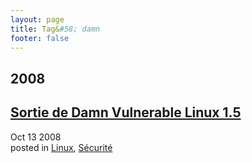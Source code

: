 ```yaml
---
layout: page
title: Tag&#58; damn
footer: false
---
```


<div id="blog-archives" class="category">
<h2>2008</h2>

<article>
<h1><a href="/2008/10/13/sortie-de-damn-vulnerable-linux-15/index.html">Sortie de Damn Vulnerable Linux 1.5</a></h1>
<time datetime="2008-10-13T00:00:00-06:00" pubdate><span class='month'>Oct</span> <span class='day'>13</span> <span class='year'>2008</span></time>
<footer>
<span class="categories">posted in 
<a href='/categories/linux/'>Linux</a>, <a href='/categories/sécurité/'>Sécurité</a></span>
</footer>
</article>
</div>
